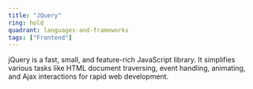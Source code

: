 ```yaml
---
title: "JQuery"
ring: hold
quadrant: languages-and-frameworks
tags: ["Frontend"]
---
```


jQuery is a fast, small, and feature-rich JavaScript library. It simplifies various tasks like HTML document traversing, event handling, animating, and Ajax interactions for rapid web development.
